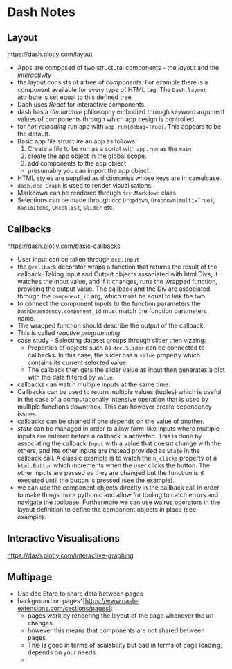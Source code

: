 # Dash Notes

## Layout

https://dash.plotly.com/layout

- Apps are composed of two structural components - the *layout* and the *interactivity*
- the layout consists of a tree of *components*. For example there is a component available for every type of HTML tag. The `Dash.layout` attribute is set equal to this defined tree.
- Dash uses *React* for interactive components.
- dash has a *declarative* philosophy embodied through keyword argument values of components through which app design is controlled.
- for *hot-reloading* run app with `app.run(debug=True)`. This appears to be the default.
- Basic app file structure an app as follows:
    1. Create a file to be run as a script with `app.run` as the `main`
    2. create the app object in the global scope.
    3. add components to the app object.
    - presumably you can import the app object.
- HTML styles are supplied as dictionaries whose keys are in camelcase.
- `dash.dcc.Graph` is used to render visualisations.
- Markdown can be rendered through `dcc.Markdown` class.
- Selections can be made through `dcc` `Dropdown`, `Dropdown(multi=True)`, `RadioItems`, `Checklist`, `Slider` etc.

## Callbacks

https://dash.plotly.com/basic-callbacks

- User input can be taken through `dcc.Input`
- the `@callback` decorator wraps a function that returns the result of the callback. Taking Input and Output objects associated with html Divs, it watches the input value, and if it changes, runs the wrapped function, providing the output value. The callback and the Div are associated through the `component_id` arg, which must be equal to link the two.
- to connect the component inputs to the function parameters the `DashDependency.component_id` must match the function parameters name.
- The wrapped function should describe the output of the callback.
- This is called *reactive programming*
- case study - Selecting dataset groups through slider then vizzing:
    - Properties of objects such as `dcc.Slider` can be connected to callbacks. In this case, the slider has a `value` property which contains its current selected value.
    - The callback then gets the slider value as input then generates a plot with the data filtered by `value`.
- callbacks can watch multiple inputs at the same time.
- Callbacks can be used to return multiple values (tuples) which is useful in the case of a computationally intensive operation that is used by multiple functions downtrack. This can however create dependency issues.
- callbacks can be chained if one depends on the value of another.
- *state* can be managed in order to allow form-like inputs where multiple inputs are entered before a callback is activated. This is done by associating the callback `Input` with a value that doesnt change with the others, and hte other inputs are instead provided as `State` in the callback call. A classic example is to watch the `n_clicks` property of a `html.Button` which increments when the user clicks the button. The other inputs are passed as they are changed but the function isnt executed until the button is pressed (see the example).
- we can use the component objects direclty in the callback call in order to make things more pythonic and allow for tooling to catch errors and navigate the toolbase. Furthermore we can use walrus operators in the layout definition to define the component objects in place (see example).

## Interactive Visualisations

https://dash.plotly.com/interactive-graphing

## Multipage

- Use dcc.Store to share data between pages
- background on pages^[https://www.dash-extensions.com/sections/pages]: 
    - pages work by rendering the layout of the page whenever the url changes.
    - however this means that components are not shared between pages.
    - This is good in terms of scalability but bad in terms of page loading, depends on your needs.
    - 
